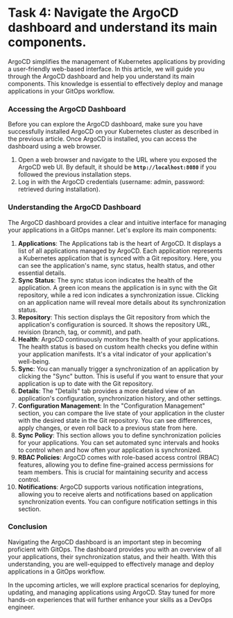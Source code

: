 # Task 4: Navigate the ArgoCD dashboard and understand its main components.

ArgoCD simplifies the management of Kubernetes applications by providing a user-friendly web-based interface. In this article, we will guide you through the ArgoCD dashboard and help you understand its main components. This knowledge is essential to effectively deploy and manage applications in your GitOps workflow.

### **Accessing the ArgoCD Dashboard**

Before you can explore the ArgoCD dashboard, make sure you have successfully installed ArgoCD on your Kubernetes cluster as described in the previous article. Once ArgoCD is installed, you can access the dashboard using a web browser.

1. Open a web browser and navigate to the URL where you exposed the ArgoCD web UI. By default, it should be **`http://localhost:8080`** if you followed the previous installation steps.
2. Log in with the ArgoCD credentials (username: admin, password: retrieved during installation).

### **Understanding the ArgoCD Dashboard**

The ArgoCD dashboard provides a clear and intuitive interface for managing your applications in a GitOps manner. Let's explore its main components:

1. **Applications**: The Applications tab is the heart of ArgoCD. It displays a list of all applications managed by ArgoCD. Each application represents a Kubernetes application that is synced with a Git repository. Here, you can see the application's name, sync status, health status, and other essential details.
2. **Sync Status**: The sync status icon indicates the health of the application. A green icon means the application is in sync with the Git repository, while a red icon indicates a synchronization issue. Clicking on an application name will reveal more details about its synchronization status.
3. **Repository**: This section displays the Git repository from which the application's configuration is sourced. It shows the repository URL, revision (branch, tag, or commit), and path.
4. **Health**: ArgoCD continuously monitors the health of your applications. The health status is based on custom health checks you define within your application manifests. It's a vital indicator of your application's well-being.
5. **Sync**: You can manually trigger a synchronization of an application by clicking the "Sync" button. This is useful if you want to ensure that your application is up to date with the Git repository.
6. **Details**: The "Details" tab provides a more detailed view of an application's configuration, synchronization history, and other settings.
7. **Configuration Management**: In the "Configuration Management" section, you can compare the live state of your application in the cluster with the desired state in the Git repository. You can see differences, apply changes, or even roll back to a previous state from here.
8. **Sync Policy**: This section allows you to define synchronization policies for your applications. You can set automated sync intervals and hooks to control when and how often your application is synchronized.
9. **RBAC Policies**: ArgoCD comes with role-based access control (RBAC) features, allowing you to define fine-grained access permissions for team members. This is crucial for maintaining security and access control.
10. **Notifications**: ArgoCD supports various notification integrations, allowing you to receive alerts and notifications based on application synchronization events. You can configure notification settings in this section.

### **Conclusion**

Navigating the ArgoCD dashboard is an important step in becoming proficient with GitOps. The dashboard provides you with an overview of all your applications, their synchronization status, and their health. With this understanding, you are well-equipped to effectively manage and deploy applications in a GitOps workflow.

In the upcoming articles, we will explore practical scenarios for deploying, updating, and managing applications using ArgoCD. Stay tuned for more hands-on experiences that will further enhance your skills as a DevOps engineer.